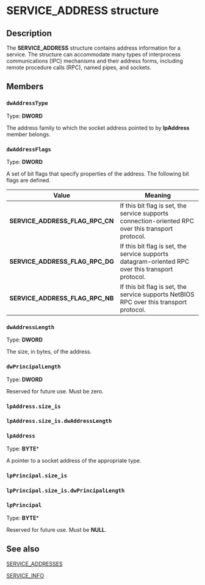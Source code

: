 # SERVICE_ADDRESS structure

## Description

The
**SERVICE_ADDRESS** structure contains address information for a service. The structure can accommodate many types of interprocess communications (IPC) mechanisms and their address forms, including remote procedure calls (RPC), named pipes, and sockets.

## Members

### `dwAddressType`

Type: **DWORD**

The address family to which the socket address pointed to by **lpAddress** member belongs.

### `dwAddressFlags`

Type: **DWORD**

A set of bit flags that specify properties of the address. The following bit flags are defined.

| Value | Meaning |
| --- | --- |
| **SERVICE_ADDRESS_FLAG_RPC_CN** | If this bit flag is set, the service supports connection-oriented RPC over this transport protocol. |
| **SERVICE_ADDRESS_FLAG_RPC_DG** | If this bit flag is set, the service supports datagram-oriented RPC over this transport protocol. |
| **SERVICE_ADDRESS_FLAG_RPC_NB** | If this bit flag is set, the service supports NetBIOS RPC over this transport protocol. |

### `dwAddressLength`

Type: **DWORD**

The size, in bytes, of the address.

### `dwPrincipalLength`

Type: **DWORD**

Reserved for future use. Must be zero.

### `lpAddress.size_is`

### `lpAddress.size_is.dwAddressLength`

### `lpAddress`

Type: **BYTE***

A pointer to a socket address of the appropriate type.

### `lpPrincipal.size_is`

### `lpPrincipal.size_is.dwPrincipalLength`

### `lpPrincipal`

Type: **BYTE***

Reserved for future use. Must be **NULL**.

## See also

[SERVICE_ADDRESSES](https://learn.microsoft.com/windows/desktop/api/nspapi/ns-nspapi-service_addresses)

[SERVICE_INFO](https://learn.microsoft.com/windows/desktop/api/nspapi/ns-nspapi-service_infoa)